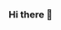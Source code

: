 ### Hi there 👋

<!--
Hey There My Name Is Tpro Oficial but U Can Call Tpro

<script type="text/javascript" src="https://cdnjs.buymeacoffee.com/1.0.0/button.prod.min.js" data-name="bmc-button" data-slug="presstpro" data-color="#FFDD00" data-emoji=""  data-font="Cookie" data-text="Buy me a coffee" data-outline-color="#000000" data-font-color="#000000" data-coffee-color="#ffffff" ></script>

- 🔭 I’m currently working on GamNet OS for Portable
- 🌱 I’m currently learning Python
- 👯 I’m looking to collaborate on Open Source Kernels
- 🤔 I’m looking for help with Kernels
- 💬 Ask me about Kernels
- 📫 reach me as tpro99oficial@gmail.com
- 😄 Pronouns: ...
- ⚡ Fun fact: i maked a console called gamnet portable in 5 minutes but it needs a os
-->
